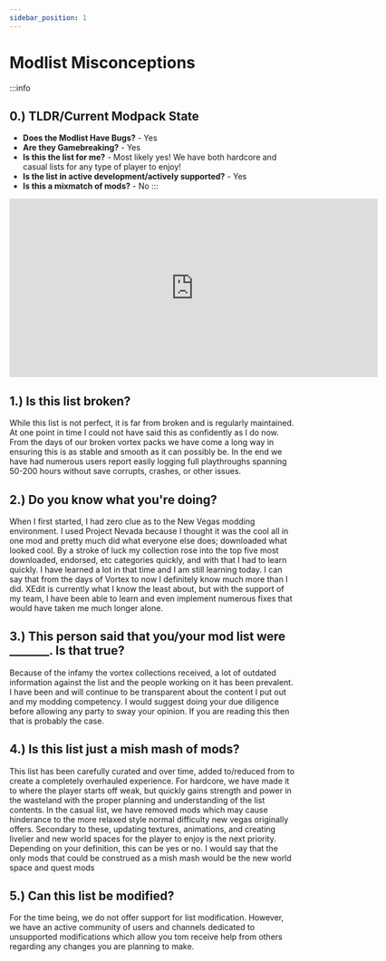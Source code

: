 ```yaml
---
sidebar_position: 1
---
```


# Modlist Misconceptions
:::info
## **0.) TLDR/Current Modpack State**

- **Does the Modlist Have Bugs?** - Yes
- **Are they Gamebreaking?** - Yes
- **Is this the list for me?** - Most likely yes! We have both hardcore and casual lists for any type of player to enjoy!
- **Is the list in active development/actively supported?** - Yes
- **Is this a mixmatch of mods?** - No
:::

<iframe class="yt-embed" width="650" height="315" src="https://www.youtube.com/embed/DkrqC55hjAg?start=3424" title="YouTube video player" frameborder="0" allow="accelerometer; autoplay; clipboard-write; encrypted-media; gyroscope; picture-in-picture" allowfullscreen></iframe>


## **1.) Is this list broken?**

While this list is not perfect, it is far from broken and is regularly maintained. At one point in time I could not have said this as confidently as I do now. From the days of our broken vortex packs we have come a long way in ensuring this is as stable and smooth as it can possibly be. In the end we have had numerous users report easily logging full playthroughs spanning 50-200 hours without save corrupts, crashes, or other issues.

## **2.) Do you know what you're doing?**

When I first started, I had zero clue as to the New Vegas modding environment. I used Project Nevada because I thought it was the cool all in one mod and pretty much did what everyone else does; downloaded what looked cool. By a stroke of luck my collection rose into the top five most downloaded, endorsed, etc categories quickly, and with that I had to learn quickly. I have learned a lot in that time and I am still learning today. I can say that from the days of Vortex to now I definitely know much more than I did. XEdit is currently what I know the least about, but with the support of my team, I have been able to learn and even implement numerous fixes that would have taken me much longer alone.

## **3.) This person said that you/your mod list were _______. Is that true?**

Because of the infamy the vortex collections received, a lot of outdated information against the list and the people working on it has been prevalent. I have been and will continue to be transparent about the content I put out and my modding competency. I would suggest doing your due diligence before allowing any party to sway your opinion. If you are reading this then that is probably the case.  

## **4.) Is this list just a mish mash of mods?**

This list has been carefully curated and over time, added to/reduced from to create a completely overhauled experience. For hardcore, we have made it to where the player starts off weak, but quickly gains strength and power in the wasteland with the proper planning and understanding of the list contents. In the casual list, we have removed mods which may cause hinderance to the more relaxed style normal difficulty new vegas originally offers. Secondary to these, updating textures, animations, and creating livelier and new world spaces for the player to enjoy is the next priority. Depending on your definition, this can be yes or no. I would say that the only mods that could be construed as a mish mash would be the new world space and quest mods

## **5.) Can this list be modified?**

For the time being, we do not offer support for list modification. However, we have an active community of users and channels dedicated to unsupported modifications which allow you tom receive help from others regarding any changes you are planning to make.

